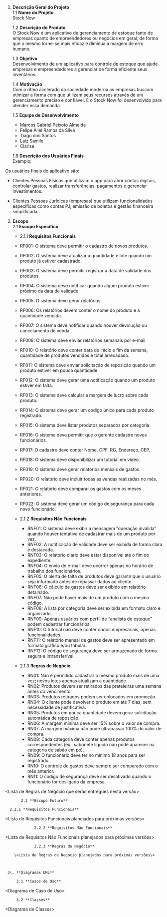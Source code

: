 1. **Descrição Geral do Projeto**  
   1.1 **Nome do Projeto**  
   Stock Now 
     
   1.2 **Descrição do Produto**  
   O Stock Now é um aplicativo de gerenciamento de estoque tanto de empresas quanto de empreendedores ou negócios em geral, de forma que o mesmo torne-se mais eficaz e diminua a margem de erro humano.
   
   1.3 **Objetivo**  
   Desenvolvimento de um aplicativo para  controle de estoque que ajude empresas e empreendedores a gerenciar de forma eficiente seus inventários.
   
   1.4 **Motivação**  
   Com o ritmo acelerado da sociedade moderna as empresas buscam otimizar a forma com que utilizam seus recursos através de um gerenciamento preciso e confiável. E o Stock Now foi desenvolvido para atender essa demanda.
     
   1.5 **Equipe de Desenvolvimento**  
   - Marcos Gabriel Peixoto Almeida
   - Felipe Aliel Ramos da Silva
   - Tiago dos Santos
   - Laiz Samile
   - Clarise

   

	1.6 **Descrição dos Usuários Finais**  
Exemplo:

Os usuários finais do aplicativo são:

* Clientes Pessoas Físicas que utilizam o app para abrir contas digitais, controlar gastos, realizar transferências, pagamentos e gerenciar investimentos.

* Clientes Pessoas Jurídicas (empresas) que utilizam funcionalidades específicas como contas PJ, emissão de boletos e gestão financeira simplificada.


2. **Escopo**  
   2.1 **Escopo Específico**

    - 2.1.1 **Requisitos Funcionais**

    - RF001: O sistema deve permitir o cadastro de novos produtos.
    - RF002: O sistema deve atualizar a quantidade e lote quando um produto já estiver cadastrado.
    - RF003: O sistema deve permitir registrar a data de validade dos produtos.
    - RF004: O sistema deve notificar quando algum produto estiver próximo da data de validade
    - RF005: O sistema deve gerar relatórios.
    - RF006: Os relatórios devem conter o nome do produto e a quantidade vendida.
    - RF007: O sistema deve notificar quando houver devolução ou cancelamento de venda.
    - RF008: O sistema deve enviar relatórios semanais por e-mail.
    - RF010: O relatório deve conter data de início e fim da semana, quantidade de produtos vendidos e total arrecadado.
    - RF011: O sistema deve enviar solicitação de reposição quando um produto estiver em pouca quantidade.
    - RF012: O sistema deve gerar uma notificação quando um produto estiver em falta.
    - RF013: O sistema deve calcular a margem de lucro sobre cada produto.
    - RF014: O sistema deve gerar um código único para cada produto registrado.
    - RF015: O sistema deve listar produtos separados por categoria.
    - RF016: O sistema deve permitir que o gerente cadastre novos funcionários.
    - RF017: O cadastro deve conter Nome, CPF, RG, Endereço, CEP.
    - RF018: O sistema deve disponibilizar um tutorial em vídeo.
    - RF019: O sistema deve gerar relatórios mensais de gastos.
    - RF020: O relatório deve incluir todas as vendas realizadas no mês.
    - RF021: O relatório deve comparar os gastos com os meses anteriores.
    - RF022: O sistema deve gerar um código de segurança para cada novo funcionário.




    - 2.1.2 **Requisitos Não Funcionais**
      
      - RNF01: O sistema deve exibir a mensagem “operação inválida” quando houver tentativa de cadastrar mais de um produto por vez.
      - RNF02: A notificação de validade deve ser exibida de forma clara e destacada.
	  - RNF03: O relatório diário deve estar disponível até o fim do expediente.
      - RNF04: O envio de e-mail deve ocorrer apenas no horário de trabalho dos funcionários.
      - RNF05: O alerta de falta de produtos deve garantir que o usuário seja informado antes de repassar dados ao cliente.
      - RNF06: O cálculo de gastos deve ser exibido em relatório detalhado.
      - RNF07: Não pode haver mais de um produto com o mesmo código.
      - RNF08: A lista por categoria deve ser exibida em formato claro e organizado.
      - RNF09: Apenas usuários com perfil de “analista de estoque” podem cadastrar funcionários.
      - RNF10: O tutorial não deve conter dados empresariais, apenas funcionalidades.
      - RNF11: O relatório mensal de gastos deve ser apresentado em formato gráfico e/ou tabular.
      - RNF12: O código de segurança deve ser armazenado de forma segura e intransferível.



    - 2.1.3 **Regras de Negócio**

      - RN01: Não é permitido cadastrar o mesmo produto mais de uma vez; novos lotes apenas atualizam a quantidade.
      - RN02: Produtos devem ser retirados das prateleiras uma semana antes do vencimento.
      - RN03: Produtos retirados podem ser colocados em promoção.
      - RN04: O cliente pode devolver o produto em até 7 dias, sem necessidade de justificativa.
      - RN05: Produtos em pouca quantidade devem gerar solicitação automática de reposição.
      - RN06: A margem mínima deve ser 15% sobre o valor de compra.
      - RN07: A margem máxima não pode ultrapassar 100% do valor de compra.
      - RN08: Cada categoria deve conter apenas produtos correspondentes (ex.: sabonete líquido não pode aparecer na categoria de sabão em pó).
      - RN09: O funcionário deve ter no mínimo 18 anos para ser registrado.
      - RN10: O controle de gastos deve sempre ser comparado com o mês anterior.
      - RN11: O código de segurança deve ser desativado quando o funcionário for desligado da empresa.


\<Lista de Regras de Negócio que serão entregues nesta versão\>

           2.2 **Escopo Futuro**

      2.2.1 **Requisitos Funcionais** 

\<Lista de Requisitos Funcionais planejados para próximas versões\>

                 2.2.2 **Requisitos Não Funcionais**

\<Lista de Requisitos Não Funcionais planejados para próximas versões\>

                 2.2.3 **Regras de Negócio** 

	   	\<Lista de Regras de Negócio planejados para próximas versões\>

       

     3\. **Diagramas UML**

         3.1 **Casos de Uso**

\<Diagrama de Caso de Uso\>

         3.2 **Classes**

\<Diagrama de Classes\>

